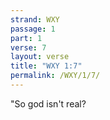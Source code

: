 ```yaml
---
strand: WXY
passage: 1
part: 1
verse: 7
layout: verse
title: "WXY 1:7"
permalink: /WXY/1/7/
---
```

"So god isn't real?

